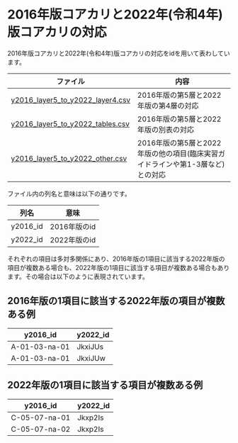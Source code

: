 # 2016年版コアカリと2022年(令和4年)版コアカリの対応

2016年版コアカリと2022年(令和4年)版コアカリの対応をidを用いて表わしています。

| ファイル | 内容 |
|-|-|
| [y2016_layer5_to_y2022_layer4.csv](./y2016_layer5_to_y2022_layer4.csv) | 2016年版の第5層と2022年版の第4層の対応 |
| [y2016_layer5_to_y2022_tables.csv](./y2016_layer5_to_y2022_tables.csv) | 2016年版の第5層と2022年版の別表の対応 |
| [y2016_layer5_to_y2022_other.csv](./y2016_layer5_to_y2022_layer4.csv) | 2016年版の第5層と2022年版の他の項目(臨床実習ガイドラインや第1-3層など)との対応 |



ファイル内の列名と意味は以下の通りです。

| 列名 | 意味 | 
|-|-|
| y2016_id | 2016年版のid |
| y2022_id | 2022年版のid |

それぞれの項目は多対多関係にあり、2016年版の1項目に該当する2022年版の項目が複数ある場合も、2022年版の1項目に該当する項目が複数ある場合もあります。その場合は以下のように表現されています。

## 2016年版の1項目に該当する2022年版の項目が複数ある例

| y2016_id | y2022_id | 
|-|-|
| A-01-03-na-01 | JkxiJUs |
| A-01-03-na-01 | JkxiJUw |

## 2022年版の1項目に該当する項目が複数ある例

| y2016_id | y2022_id | 
|-|-|
| C-05-07-na-01 | Jkxp2Is |
| C-05-07-na-02 | Jkxp2Is |